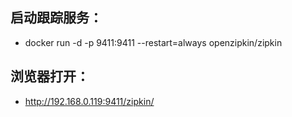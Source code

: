 ## 启动跟踪服务：
- docker run -d -p 9411:9411 --restart=always openzipkin/zipkin

## 浏览器打开：
- http://192.168.0.119:9411/zipkin/
